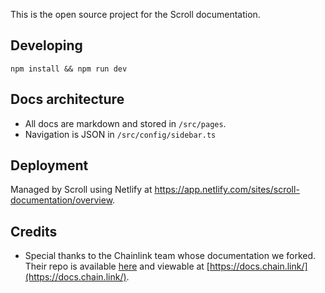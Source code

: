 This is the open source project for the Scroll documentation.

## Developing

```
npm install && npm run dev
```

## Docs architecture

- All docs are markdown and stored in `/src/pages`.
- Navigation is JSON in `/src/config/sidebar.ts`

## Deployment

Managed by Scroll using Netlify at https://app.netlify.com/sites/scroll-documentation/overview.

## Credits

- Special thanks to the Chainlink team whose documentation we forked. Their repo is available [here](https://github.com/smartcontractkit/documentation) and viewable at [https://docs.chain.link/](https://docs.chain.link/).
